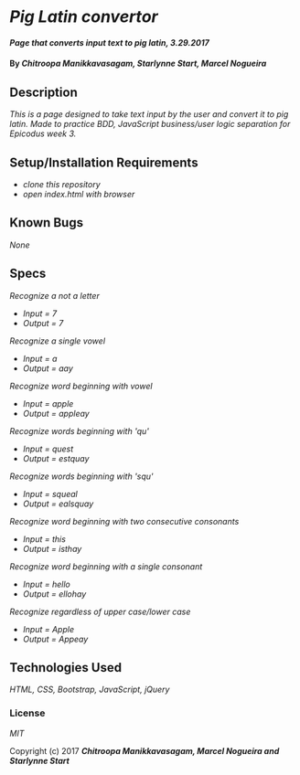 # _Pig Latin convertor_

#### _Page that converts input text to pig latin, 3.29.2017_

#### By _**Chitroopa Manikkavasagam, Starlynne Start, Marcel Nogueira**_

## Description

_This is a page designed to take text input by the user and convert it to pig latin. Made to practice BDD, JavaScript business/user logic separation for Epicodus week 3._

## Setup/Installation Requirements

* _clone this repository_
* _open index.html with browser_

## Known Bugs

_None_

## Specs
_Recognize a not a letter_
* _Input = 7_
* _Output = 7_

_Recognize a single vowel_
* _Input = a_
* _Output = aay_

_Recognize word beginning with vowel_
* _Input = apple_
* _Output = appleay_

_Recognize words beginning with 'qu'_
* _Input = quest_
* _Output = estquay_

_Recognize words beginning with 'squ'_
* _Input = squeal_
* _Output = ealsquay_

_Recognize word beginning with two consecutive consonants_
* _Input = this_
* _Output = isthay_

_Recognize word beginning with a single consonant_
* _Input = hello_
* _Output = ellohay_

_Recognize regardless of upper case/lower case_
* _Input = Apple_
* _Output = Appeay_

## Technologies Used

_HTML, CSS, Bootstrap, JavaScript, jQuery_

### License

*MIT*

Copyright (c) 2017 **_Chitroopa Manikkavasagam, Marcel Nogueira and Starlynne Start_**
